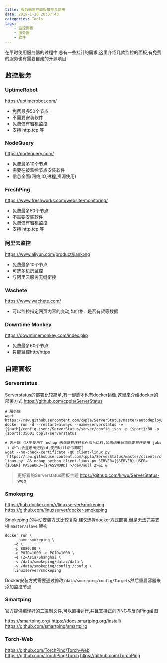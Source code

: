 ```yaml
---
title: 服务器监控面板推荐与使用
date: 2019-1-20 20:37:43
categories: Tools
tags:
    - 监控面板
    - 服务器
    - 软件
---
```


在平时使用服务器的过程中,总有一些挂针的需求,这里介绍几款监控的面板,有免费的服务也有需要自建的开源项目

<!--more-->

## 监控服务

### UptimeRobot

https://uptimerobot.com/

- 免费最多50个节点
- 不需要安装软件
- 免费仅有宕机监控
- 支持 http,tcp 等

### NodeQuery

https://nodequery.com/

- 免费最多10个节点
- 需要在被监控节点安装软件
- 信息全面(网络,IO,进程,资源使用)

### FreshPing

https://www.freshworks.com/website-monitoring/

- 免费最多50个节点
- 不需要安装软件
- 免费仅有宕机监控
- 支持 http,tcp 等

### 阿里云监控

https://www.aliyun.com/product/jiankong

- 免费最多10个节点
- 可选多机房监控
- 与阿里云服务无缝衔接

### Wachete

https://www.wachete.com/

- 可以监控指定网页内容的变动,如价格、是否有货等数据

### Downtime Monkey

https://downtimemonkey.com/index.php

- 免费最多60个节点
- 只能监控http/https

## 自建面板

### Serverstatus

Serverstatus的部署比较简单,有一键脚本也有docker镜像,这里来介绍docker的部署方式
https://github.com/cppla/ServerStatus

```
# 服务端
wget https://raw.githubusercontent.com/cppla/ServerStatus/master/autodeploy/config.json
docker run -d --restart=always --name=serverstatus -v {$path}/config.json:/ServerStatus/server/config.json -p {$port}:80 -p {$port}:35601 cppla/serverstatus
```

```
# 客户端 (这里使用了 nohup 来保证程序持续在后台运行,如果想要结束指定程序使用 jobs -i 命令,会显示出进程id,使用kill命令即可)
wget --no-check-certificate -qO client-linux.py 'https://raw.githubusercontent.com/cppla/ServerStatus/master/clients/client-linux.py' && nohup python client-linux.py SERVER={$SERVER} USER={$USER} PASSWORD={$PASSWORD} >/dev/null 2>&1 &

```
> 更好看的Serverstatus面板主题 https://github.com/krwu/ServerStatus-web 

### Smokeping

https://hub.docker.com/r/linuxserver/smokeping
https://github.com/linuxserver/docker-smokeping

Smokeping 的手动安装方式比较复杂,建议选择docker方式部署,但是无法完美支持 ``master/slave`` 架构

```
docker run \
    --name smokeping \
    -d \
    -p 8880:80 \
    -e PUID=1000 -e PGID=1000 \
    -e TZ=Asia/Shanghai \
    -v /data/smokeping/data:/data \
    -v /data/smokeping/config:/config \
    linuxserver/smokeping
```
Docker安装方式需要通过修改``/data/smokeping/config/Targets``然后重启容器来添加监控节点

### Smartping

官方提供编译好的二进制文件,可以直接运行,并且支持正向PING与反向Ping绘图

https://smartping.org/
https://docs.smartping.org/install/
https://github.com/smartping/smartping

### Torch-Web

https://github.com/TorchPing/Torch-Web
https://github.com/TorchPing/Torch
https://github.com/TorchPing